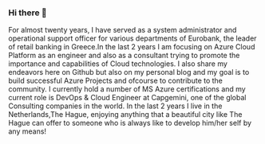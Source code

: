 ### Hi there 👋
For almost twenty years, I have served as a system administrator and operational support officer for various departments of Eurobank, the leader of
retail banking in Greece.In the last 2 years I am focusing on Azure Cloud Platform as an engineer and also as a consultant trying to promote the importance and capabilities
of Cloud technologies.
I also share my endeavors here on Github but also on my personal blog and my goal is to build successful Azure Projects and ofcourse to contribute to the community.
I currently hold a number of MS Azure certifications and my current role is DevOps & Cloud Engineer at Capgemini, one of the global Consulting companies in the world.
In the last 2 years I live in the Netherlands,The Hague, enjoying anything that a beautiful city like The Hague can offer to someone who is always like to develop him/her self by any means!
<!--
**jdk1900/jdk1900** is a ✨ _special_ ✨ repository because its `README.md` (this file) appears on your GitHub profile.

Here are some ideas to get you started:

- 🔭 I’m currently working on ...
- 🌱 I’m currently learning ...
- 👯 I’m looking to collaborate on ...
- 🤔 I’m looking for help with ...
- 💬 Ask me about ...
- 📫 How to reach me: ...
- 😄 Pronouns: ...
- ⚡ Fun fact: ...
-->
